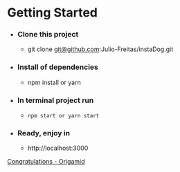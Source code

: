 # Getting Started 
 - ### Clone this project
   - git clone git@github.com:Julio-Freitas/instaDog.git
  - ### Install of dependencies  
    - npm install or yarn 
  - ### In terminal project run
    - `npm start or yarn start`
- ### Ready, enjoy in
  - http://localhost:3000

[Congratulations - Origamid](https://www.origamid.com/)
